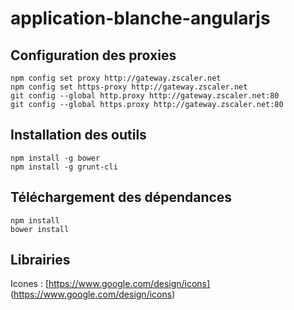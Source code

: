 # application-blanche-angularjs

## Configuration des proxies

    npm config set proxy http://gateway.zscaler.net
    npm config set https-proxy http://gateway.zscaler.net
    git config --global http.proxy http://gateway.zscaler.net:80
    git config --global https.proxy http://gateway.zscaler.net:80
    
## Installation des outils

    npm install -g bower
    npm install -g grunt-cli
    
## Téléchargement des dépendances

    npm install
    bower install

## Librairies
Icones : [https://www.google.com/design/icons] (https://www.google.com/design/icons)
